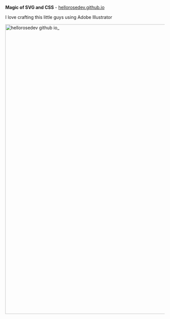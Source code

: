 **Magic of SVG and CSS** - [hellorosedev.github.io](https://hellorosedev.github.io/)

I love crafting this little guys using Adobe Illustrator

<img width="1920" height="911" alt="hellorosedev github io_" src="https://github.com/user-attachments/assets/c9265a79-43be-42e5-81f5-9eae1538db8e" />
